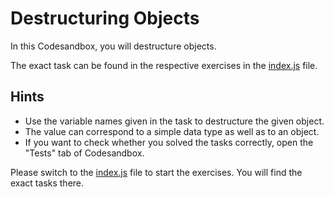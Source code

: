 # Destructuring Objects

In this Codesandbox, you will destructure objects.

The exact task can be found in the respective exercises in the [index.js](./index.js) file.

## Hints

- Use the variable names given in the task to destructure the given object.
- The value can correspond to a simple data type as well as to an object.
- If you want to check whether you solved the tasks correctly, open the "Tests" tab of Codesandbox.

Please switch to the [index.js](./index.js) file to start the exercises. You will find the exact tasks there.
